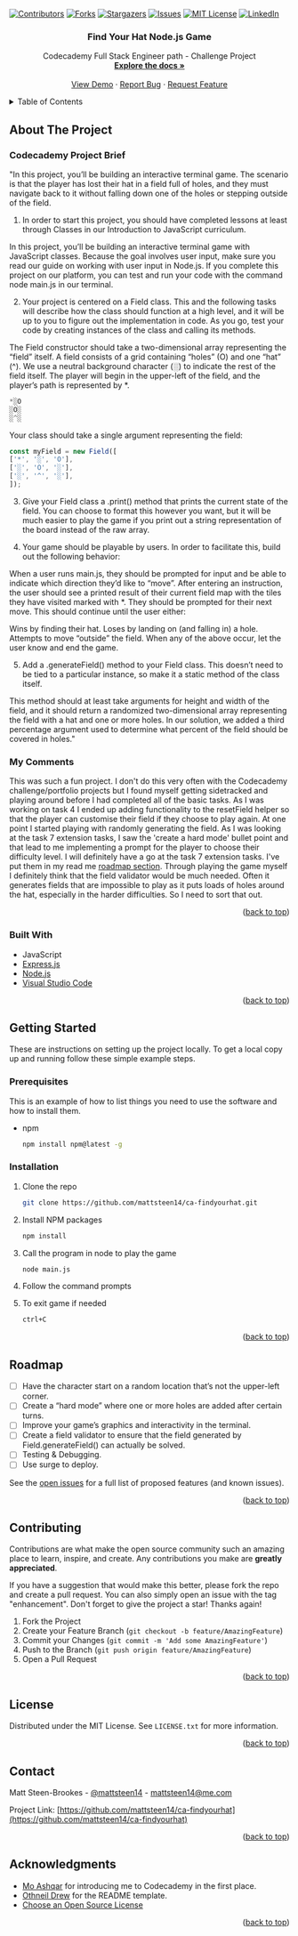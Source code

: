 <a name="readme-top"></a>

[![Contributors][contributors-shield]][contributors-url]
[![Forks][forks-shield]][forks-url]
[![Stargazers][stars-shield]][stars-url]
[![Issues][issues-shield]][issues-url]
[![MIT License][license-shield]][license-url]
[![LinkedIn][linkedin-shield]][linkedin-url]



<h3 align="center">Find Your Hat Node.js Game</h3>

  <p align="center">
    Codecademy Full Stack Engineer path - Challenge Project
    <br />
    <a href="https://github.com/mattsteen14/ca-findyourhat"><strong>Explore the docs »</strong></a>
    <br />
    <br />
    <a href="https://github.com/mattsteen14/ca-findyourhat">View Demo</a>
    ·
    <a href="https://github.com/mattsteen14/ca-findyourhat/issues/new?labels=bug&template=bug-report---.md">Report Bug</a>
    ·
    <a href="https://github.com/mattsteen14/ca-findyourhat/issues/new?labels=enhancement&template=feature-request---.md">Request Feature</a>
  </p>
</div>



<!-- TABLE OF CONTENTS -->
<details>
  <summary>Table of Contents</summary>
  <ol>
    <li>
      <a href="#about-the-project">About The Project</a>
      <ul>
        <li><a href="#built-with">Built With</a></li>
      </ul>
    </li>
    <li>
      <a href="#getting-started">Getting Started</a>
      <ul>
        <li><a href="#prerequisites">Prerequisites</a></li>
        <li><a href="#installation">Installation</a></li>
      </ul>
    </li>
    <li><a href="#roadmap">Roadmap</a></li>
    <li><a href="#contributing">Contributing</a></li>
    <li><a href="#license">License</a></li>
    <li><a href="#contact">Contact</a></li>
    <li><a href="#acknowledgments">Acknowledgments</a></li>
  </ol>
</details>



<!-- ABOUT THE PROJECT -->
## About The Project


### Codecademy Project Brief

"In this project, you’ll be building an interactive terminal game. The scenario is that the player has lost their hat in a field full of holes, and they must navigate back to it without falling down one of the holes or stepping outside of the field.

1. In order to start this project, you should have completed lessons at least through Classes in our Introduction to JavaScript curriculum.

In this project, you’ll be building an interactive terminal game with JavaScript classes. Because the goal involves user input, make sure you read our guide on working with user input in Node.js. If you complete this project on our platform, you can test and run your code with the command node main.js in our terminal.

2. Your project is centered on a Field class. This and the following tasks will describe how the class should function at a high level, and it will be up to you to figure out the implementation in code. As you go, test your code by creating instances of the class and calling its methods.

The Field constructor should take a two-dimensional array representing the “field” itself. A field consists of a grid containing “holes” (O) and one “hat” (^). We use a neutral background character (░) to indicate the rest of the field itself. The player will begin in the upper-left of the field, and the player’s path is represented by *.

  ```js
  *░O
  ░O░
  ░^░
  ```


Your class should take a single argument representing the field:

  ```js
  const myField = new Field([
  ['*', '░', 'O'],
  ['░', 'O', '░'],
  ['░', '^', '░'],
  ]);
  ```

3. Give your Field class a .print() method that prints the current state of the field. You can choose to format this however you want, but it will be much easier to play the game if you print out a string representation of the board instead of the raw array.

4. Your game should be playable by users. In order to facilitate this, build out the following behavior:

When a user runs main.js, they should be prompted for input and be able to indicate which direction they’d like to “move”.
After entering an instruction, the user should see a printed result of their current field map with the tiles they have visited marked with *. They should be prompted for their next move.
This should continue until the user either:

Wins by finding their hat.
Loses by landing on (and falling in) a hole.
Attempts to move “outside” the field.
When any of the above occur, let the user know and end the game.

5. Add a .generateField() method to your Field class. This doesn’t need to be tied to a particular instance, so make it a static method of the class itself.

This method should at least take arguments for height and width of the field, and it should return a randomized two-dimensional array representing the field with a hat and one or more holes. In our solution, we added a third percentage argument used to determine what percent of the field should be covered in holes."

### My Comments

This was such a fun project. I don't do this very often with the Codecademy challenge/portfolio projects but I found myself getting sidetracked and playing around before I had completed all of the basic tasks. As I was working on task 4 I ended up adding functionality to the resetField helper so that the player can customise their field if they choose to play again. At one point I started playing with randomly generating the field. As I was looking at the task 7 extension tasks, I saw the 'create a hard mode' bullet point and that lead to me implementing a prompt for the player to choose their difficulty level. I will definitely have a go at the task 7 extension tasks. I've put them in my read me <a href="#roadmap">roadmap section</a>. Through playing the game myself I definitely think that the field validator would be much needed. Often it generates fields that are impossible to play as it puts loads of holes around the hat, especially in the harder difficulties. So I need to sort that out. 

<p align="right">(<a href="#readme-top">back to top</a>)</p>



### Built With

- JavaScript
- [Express.js](http://expressjs.com/)
- [Node.js](https://nodejs.org/en)
- [Visual Studio Code](https://code.visualstudio.com)

<p align="right">(<a href="#readme-top">back to top</a>)</p>



<!-- GETTING STARTED -->
## Getting Started

These are instructions on setting up the project locally.
To get a local copy up and running follow these simple example steps.

### Prerequisites

This is an example of how to list things you need to use the software and how to install them.
* npm
  ```sh
  npm install npm@latest -g
  ```

### Installation

<!-- 1. Get a free API Key at [https://example.com](https://example.com) -->
1. Clone the repo
   ```sh
   git clone https://github.com/mattsteen14/ca-findyourhat.git
   ```
2. Install NPM packages
   ```sh
   npm install
   ```

3. Call the program in node to play the game
   ```sh
   node main.js
   ```

4. Follow the command prompts

5. To exit game if needed
   ```sh
   ctrl+C
   ```

<p align="right">(<a href="#readme-top">back to top</a>)</p>

<!-- ROADMAP -->
## Roadmap

- [ ] Have the character start on a random location that’s not the upper-left corner.
- [ ] Create a “hard mode” where one or more holes are added after certain turns.
- [ ] Improve your game’s graphics and interactivity in the terminal.
- [ ] Create a field validator to ensure that the field generated by Field.generateField() can actually be solved.
- [ ] Testing & Debugging.
- [ ] Use surge to deploy.

See the [open issues](https://github.com/mattsteen14/ca-findyourhat/issues) for a full list of proposed features (and known issues).

<p align="right">(<a href="#readme-top">back to top</a>)</p>



<!-- CONTRIBUTING -->
## Contributing

Contributions are what make the open source community such an amazing place to learn, inspire, and create. Any contributions you make are **greatly appreciated**.

If you have a suggestion that would make this better, please fork the repo and create a pull request. You can also simply open an issue with the tag "enhancement".
Don't forget to give the project a star! Thanks again!

1. Fork the Project
2. Create your Feature Branch (`git checkout -b feature/AmazingFeature`)
3. Commit your Changes (`git commit -m 'Add some AmazingFeature'`)
4. Push to the Branch (`git push origin feature/AmazingFeature`)
5. Open a Pull Request

<p align="right">(<a href="#readme-top">back to top</a>)</p>



<!-- LICENSE -->
## License

Distributed under the MIT License. See `LICENSE.txt` for more information.

<p align="right">(<a href="#readme-top">back to top</a>)</p>



<!-- CONTACT -->
## Contact

Matt Steen-Brookes - [@mattsteen14](https://twitter.com/mattsteen14) - mattsteen14@me.com

Project Link: [https://github.com/mattsteen14/ca-findyourhat](https://github.com/mattsteen14/ca-findyourhat)

<p align="right">(<a href="#readme-top">back to top</a>)</p>



<!-- ACKNOWLEDGMENTS -->
## Acknowledgments

* [Mo Ashqar](https://github.com/ashqar) for introducing me to Codecademy in the first place. 
* [Othneil Drew](https://github.com/othneildrew) for the README template.
* [Choose an Open Source License](https://choosealicense.com)

<p align="right">(<a href="#readme-top">back to top</a>)</p>



<!-- MARKDOWN LINKS & IMAGES -->
<!-- https://www.markdownguide.org/basic-syntax/#reference-style-links -->
[contributors-shield]: https://img.shields.io/github/contributors/mattsteen14/ca-findyourhat.svg?style=for-the-badge
[contributors-url]: https://github.com/mattsteen14/ca-findyourhat/graphs/contributors
[forks-shield]: https://img.shields.io/github/forks/mattsteen14/ca-findyourhat.svg?style=for-the-badge
[forks-url]: https://github.com/mattsteen14/ca-findyourhat/network/members
[stars-shield]: https://img.shields.io/github/stars/mattsteen14/ca-findyourhat.svg?style=for-the-badge
[stars-url]: https://github.com/mattsteen14/ca-findyourhat/stargazers
[issues-shield]: https://img.shields.io/github/issues/mattsteen14/ca-findyourhat.svg?style=for-the-badge
[issues-url]: https://github.com/mattsteen14/ca-findyourhat/issues
[license-shield]: https://img.shields.io/github/license/mattsteen14/ca-findyourhat.svg?style=for-the-badge
[license-url]: https://github.com/mattsteen14/ca-findyourhat/blob/main/LICENSE
[linkedin-shield]: https://img.shields.io/badge/-LinkedIn-black.svg?style=for-the-badge&logo=linkedin&colorB=555
[linkedin-url]: https://www.linkedin.com/in/mattsteen14
[product-screenshot]: /portfolio/resources/images/PortfolioScreenshot.png
[Next.js]: https://img.shields.io/badge/next.js-000000?style=for-the-badge&logo=nextdotjs&logoColor=white
[Next-url]: https://nextjs.org/
[React.js]: https://img.shields.io/badge/React-20232A?style=for-the-badge&logo=react&logoColor=61DAFB
[React-url]: https://reactjs.org/
[Vue.js]: https://img.shields.io/badge/Vue.js-35495E?style=for-the-badge&logo=vuedotjs&logoColor=4FC08D
[Vue-url]: https://vuejs.org/
[Angular.io]: https://img.shields.io/badge/Angular-DD0031?style=for-the-badge&logo=angular&logoColor=white
[Angular-url]: https://angular.io/
[Svelte.dev]: https://img.shields.io/badge/Svelte-4A4A55?style=for-the-badge&logo=svelte&logoColor=FF3E00
[Svelte-url]: https://svelte.dev/
[Laravel.com]: https://img.shields.io/badge/Laravel-FF2D20?style=for-the-badge&logo=laravel&logoColor=white
[Laravel-url]: https://laravel.com
[Bootstrap.com]: https://img.shields.io/badge/Bootstrap-563D7C?style=for-the-badge&logo=bootstrap&logoColor=white
[Bootstrap-url]: https://getbootstrap.com
[JQuery.com]: https://img.shields.io/badge/jQuery-0769AD?style=for-the-badge&logo=jquery&logoColor=white
[JQuery-url]: https://jquery.com 
